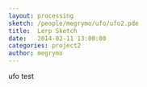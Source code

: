 ```yaml
---
layout: processing
sketch: /people/megrymo/ufo/ufo2.pde
title:  Lerp Sketch
date:   2014-02-11 13:00:00
categories: project2
author: megrymo
---
```


ufo test